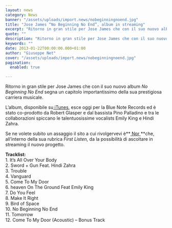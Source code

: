 ```yaml
---
layout: news
category: News
banner: "/assets/uploads/import.news/nobeginningnoend.jpg"
title: "Jose James “No Beginning No End”, album in streaming"
excerpt: "Ritorno in gran stile per Jose James che con il suo nuovo album No Beginning No End segna un capitolo importantissimo della sua prestigiosa carriera musicale. L’album, disponibile su iTunes, esce oggi per la Blue Note Records ed è stato co-prodotto da Robert Glasper e dal bassista Pino Palladino e tra le collaborazioni spiccano le [&hellip"
quote: ""
description: "Ritorno in gran stile per Jose James che con il suo nuovo album No Beginning No End segna un capitolo importantissimo della sua prestigiosa carriera musicale. L’album, disponibile su iTunes, esce oggi per la Blue Note Records ed è stato co-prodotto da Robert Glasper e dal bassista Pino Palladino e tra le collaborazioni spiccano le [&hellip"
keywords: ""
date: 2013-01-22T00:00:00.000+01:00
author: "Giuseppe Net"
cover: "/assets/uploads/import.news/nobeginningnoend.jpg"
pagination:
  enabled: true

---
```


Ritorno in gran stile per Jose James che con il suo nuovo album _No Beginning No End_ segna un capitolo importantissimo della sua prestigiosa carriera musicale.

L’album, disponibile su[ iTunes](https://itunes.apple.com/us/album/no-beginning-no-end/id566898411), esce oggi per la Blue Note Records ed è stato co-prodotto da Robert Glasper e dal bassista Pino Palladino e tra le collaborazioni spiccano le talentuosissime vocalists Emily King e Hindi Zahra.

Se ne volete subito un assaggio il sito a cui rivolgervevi è**[ Npr ](http://www.npr.org/2013/01/13/169043069/first-listen-jose-james-no-beginning-no-end)**che, all’interno della sua rubrica _First Listen,_ da la possibilità di ascoltare in streaming il nuovo progetto.

**Tracklist:**  
1\. It’s All Over Your Body  
2\. Sword + Gun Feat. Hindi Zahra  
3\. Trouble  
4\. Vanguard  
5\. Come To My Door  
6\. heaven On The Ground Feat Emily King  
7\. Do You Feel  
8\. Make It Right  
9\. Bird of Space  
10\. No Beginning No End  
11\. Tomorrow  
12\. Come To My Door (Acoustic) – Bonus Track